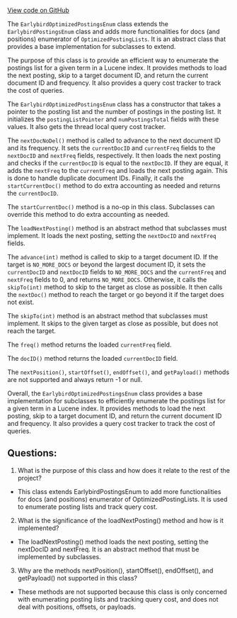 [View code on GitHub](https://github.com/misbahsy/the-algorithm/src/java/com/twitter/search/core/earlybird/index/inverted/EarlybirdOptimizedPostingsEnum.java)

The `EarlybirdOptimizedPostingsEnum` class extends the `EarlybirdPostingsEnum` class and adds more functionalities for docs (and positions) enumerator of `OptimizedPostingLists`. It is an abstract class that provides a base implementation for subclasses to extend. 

The purpose of this class is to provide an efficient way to enumerate the postings list for a given term in a Lucene index. It provides methods to load the next posting, skip to a target document ID, and return the current document ID and frequency. It also provides a query cost tracker to track the cost of queries.

The `EarlybirdOptimizedPostingsEnum` class has a constructor that takes a pointer to the posting list and the number of postings in the posting list. It initializes the `postingListPointer` and `numPostingsTotal` fields with these values. It also gets the thread local query cost tracker.

The `nextDocNoDel()` method is called to advance to the next document ID and its frequency. It sets the `currentDocID` and `currentFreq` fields to the `nextDocID` and `nextFreq` fields, respectively. It then loads the next posting and checks if the `currentDocID` is equal to the `nextDocID`. If they are equal, it adds the `nextFreq` to the `currentFreq` and loads the next posting again. This is done to handle duplicate document IDs. Finally, it calls the `startCurrentDoc()` method to do extra accounting as needed and returns the `currentDocID`.

The `startCurrentDoc()` method is a no-op in this class. Subclasses can override this method to do extra accounting as needed.

The `loadNextPosting()` method is an abstract method that subclasses must implement. It loads the next posting, setting the `nextDocID` and `nextFreq` fields.

The `advance(int)` method is called to skip to a target document ID. If the target is `NO_MORE_DOCS` or beyond the largest document ID, it sets the `currentDocID` and `nextDocID` fields to `NO_MORE_DOCS` and the `currentFreq` and `nextFreq` fields to 0, and returns `NO_MORE_DOCS`. Otherwise, it calls the `skipTo(int)` method to skip to the target as close as possible. It then calls the `nextDoc()` method to reach the target or go beyond it if the target does not exist.

The `skipTo(int)` method is an abstract method that subclasses must implement. It skips to the given target as close as possible, but does not reach the target.

The `freq()` method returns the loaded `currentFreq` field.

The `docID()` method returns the loaded `currentDocID` field.

The `nextPosition()`, `startOffset()`, `endOffset()`, and `getPayload()` methods are not supported and always return -1 or null.

Overall, the `EarlybirdOptimizedPostingsEnum` class provides a base implementation for subclasses to efficiently enumerate the postings list for a given term in a Lucene index. It provides methods to load the next posting, skip to a target document ID, and return the current document ID and frequency. It also provides a query cost tracker to track the cost of queries.
## Questions: 
 1. What is the purpose of this class and how does it relate to the rest of the project?
- This class extends EarlybirdPostingsEnum to add more functionalities for docs (and positions) enumerator of OptimizedPostingLists. It is used to enumerate posting lists and track query cost.

2. What is the significance of the loadNextPosting() method and how is it implemented?
- The loadNextPosting() method loads the next posting, setting the nextDocID and nextFreq. It is an abstract method that must be implemented by subclasses.

3. Why are the methods nextPosition(), startOffset(), endOffset(), and getPayload() not supported in this class?
- These methods are not supported because this class is only concerned with enumerating posting lists and tracking query cost, and does not deal with positions, offsets, or payloads.